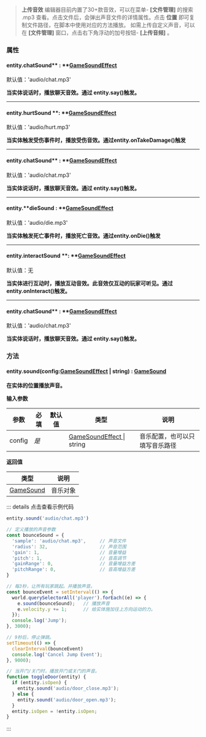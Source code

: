 > **上传音效**
> 编辑器目前内置了30+款音效，可以在菜单- **[文件管理]** 的搜索 .mp3 查看。点击文件后，会弹出声音文件的详情属性。点击 **位置** 即可复制文件路径，在脚本中使用对应的方法播放。
> 如需上传自定义声音，可以在 **[文件管理]** 窗口，点击右下角浮动的加号按钮- **[上传音频]** 。


### 属性

#### entity.chatSound** : **[GameSoundEffect](https://www.yuque.com/box3lab/api/gm9rzlrl95wryhs8#Oby5f)
默认值：'audio/chat.mp3'

**当实体说话时，播放聊天音效。通过 entity.say()触发。**

---


#### entity.hurtSound **: **[GameSoundEffect](https://www.yuque.com/box3lab/api/gm9rzlrl95wryhs8#Oby5f)
默认值：'audio/hurt.mp3'

**当实体触发受伤事件时，播放受伤音效。通过entity.onTakeDamage()触发**

---


#### entity.chatSound** : **[GameSoundEffect](https://www.yuque.com/box3lab/api/gm9rzlrl95wryhs8#Oby5f)
默认值：'audio/chat.mp3'

**当实体说话时，播放聊天音效。通过 entity.say()触发。**

---


#### entity.**dieSound : **[GameSoundEffect](https://www.yuque.com/box3lab/api/gm9rzlrl95wryhs8#Oby5f)
默认值：'audio/die.mp3'

**当实体触发死亡事件时，播放死亡音效。通过entity.onDie()触发**

---


#### entity.interactSound **: **[GameSoundEffect](https://www.yuque.com/box3lab/api/gm9rzlrl95wryhs8#Oby5f)
默认值：无

**当实体进行互动时，播放互动音效。此音效仅互动的玩家可听见。通过 entity.onInteract()触发。**

---


#### entity.chatSound** : **[GameSoundEffect](https://www.yuque.com/box3lab/api/gm9rzlrl95wryhs8#Oby5f)
默认值：'audio/chat.mp3'

**当实体说话时，播放聊天音效。通过 entity.say()触发。**


### 方法

#### **entity.sound**(config:[GameSoundEffect](https://www.yuque.com/box3lab/api/gm9rzlrl95wryhs8#Oby5f) | string) : [GameSound](https://www.yuque.com/box3lab/api/baptwu286416qyd6)
**在实体的位置播放声音。**

**输入参数**

| **参数** | **必填** | **默认值** | **类型** | **说明** |
| --- | --- | --- | --- | --- |
| config | _是_ | | [GameSoundEffect ](https://www.yuque.com/box3lab/api/gm9rzlrl95wryhs8#Oby5f)&#124; string | 音乐配置，也可以只填写音乐路径 |

**返回值**

| **类型** | **说明** |
| --- | --- |
| [GameSound](https://www.yuque.com/box3lab/api/baptwu286416qyd6) | 音乐对象 |

::: details 点击查看示例代码
```javascript
entity.sound('audio/chat.mp3')
```
```javascript
// 定义播放的声音参数
const bounceSound = {
  'sample': 'audio/chat.mp3',     // 声音文件
  'radius': 32,                   // 声音范围
  'gain': 1,                      // 音量增益
  'pitch': 1,                     // 音高调节
  'gainRange': 0,                 // 音量增益方差
  'pitchRange': 0,                // 音高增益方差
}

// 每3秒，让所有玩家跳起。并播放声音。
const bounceEvent = setInterval(() => {
  world.querySelectorAll('player').forEach((e) => {
    e.sound(bounceSound);   // 播放声音
    e.velocity.y += 1;      // 给实体施加往上方向运动的力。
  });
  console.log('Jump');
}, 3000);

// 9秒后，停止弹跳。
setTimeout(() => {
  clearInterval(bounceEvent)
  console.log('Cancel Jump Event');
}, 9000);
```
```javascript
// 当开门/关门时，播放开门或关门的声音。
function toggleDoor(entity) {
  if (entity.isOpen) {
    entity.sound('audio/door_close.mp3');
  } else {
    entity.sound('audio/door_open.mp3');
  }
  entity.isOpen = !entity.isOpen;
}
```
:::

